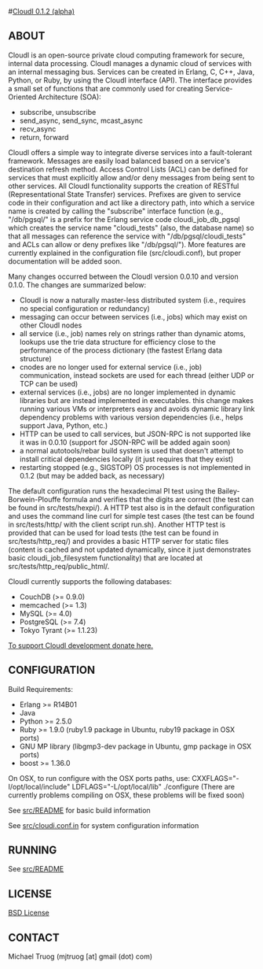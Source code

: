#[CloudI 0.1.2 (alpha)](http://cloudi.org)

## ABOUT

CloudI is an open-source private cloud computing framework for secure,
internal data processing.  CloudI manages a dynamic cloud of services with
an internal messaging bus.  Services can be created in Erlang, C, C++, Java,
Python, or Ruby, by using the CloudI interface (API).  The interface provides
a small set of functions that are commonly used for creating 
Service-Oriented Architecture (SOA):

* subscribe, unsubscribe
* send_async, send_sync, mcast_async
* recv_async
* return, forward

CloudI offers a simple way to integrate diverse services into a
fault-tolerant framework.  Messages are easily load balanced based on a
service's destination refresh method.  Access Control Lists (ACL) can be
defined for services that must explicitly allow and/or deny messages from
being sent to other services.  All CloudI functionality supports the creation
of RESTful (Representational State Transfer) services.  Prefixes are given
to service code in their configuration and act like a directory path,
into which a service name is created by calling the "subscribe" interface
function (e.g., "/db/pgsql/" is a prefix for the Erlang service code
cloudi_job_db_pgsql which creates the service name "cloudi_tests"
(also, the database name) so that all messages can reference the service with
"/db/pgsql/cloudi_tests" and ACLs can allow or deny prefixes like "/db/pgsql/").
More features are currently explained in the configuration file
(src/cloudi.conf), but proper documentation will be added soon.

Many changes occurred between the CloudI version 0.0.10 and version 0.1.0.
The changes are summarized below:

* CloudI is now a naturally master-less distributed system
  (i.e., requires no special configuration or redundancy)
* messaging can occur between services (i.e., jobs) which
  may exist on other CloudI nodes
* all service (i.e., job) names rely on strings rather than dynamic atoms,
  lookups use the trie data structure for efficiency close to the performance
  of the process dictionary (the fastest Erlang data structure)
* cnodes are no longer used for external service (i.e., job) communication,
  instead sockets are used for each thread (either UDP or TCP can be used)
* external services (i.e., jobs) are no longer implemented in dynamic libraries
  but are instead implemented in executables.  this change makes running various
  VMs or interpreters easy and avoids dynamic library link dependency problems
  with various version dependencies (i.e., helps support Java, Python, etc.)
* HTTP can be used to call services, but JSON-RPC is not supported like it was
  in 0.0.10 (support for JSON-RPC will be added again soon)
* a normal autotools/rebar build system is used that doesn't attempt to
  install critical dependencies locally (it just requires that they exist)
* restarting stopped (e.g., SIGSTOP) OS processes is not implemented in 
  0.1.2 (but may be added back, as necessary)

The default configuration runs the hexadecimal PI test using the
Bailey-Borwein-Plouffe formula and verifies that the digits are correct
(the test can be found in src/tests/hexpi/).  A HTTP test also is in the
default configuration and uses the command line curl for simple test cases
(the test can be found in src/tests/http/ with the client script run.sh).
Another HTTP test is provided that can be used for load tests
(the test can be found in src/tests/http_req/) and provides a basic
HTTP server for static files (content is cached and not updated dynamically,
since it just demonstrates basic cloudi_job_filesystem functionality) that are
located at src/tests/http_req/public_html/.

CloudI currently supports the following databases:

* CouchDB (>= 0.9.0)
* memcached (>= 1.3)
* MySQL (>= 4.0)
* PostgreSQL (>= 7.4)
* Tokyo Tyrant (>= 1.1.23)

[To support CloudI development donate here.](http://pledgie.com/campaigns/9269)

## CONFIGURATION

Build Requirements:

* Erlang >= R14B01
* Java
* Python >= 2.5.0
* Ruby >= 1.9.0 (ruby1.9 package in Ubuntu, ruby19 package in OSX ports)
* GNU MP library (libgmp3-dev package in Ubuntu, gmp package in OSX ports)
* boost >= 1.36.0 

On OSX, to run configure with the OSX ports paths, use:
CXXFLAGS="-I/opt/local/include" LDFLAGS="-L/opt/local/lib" ./configure
(There are currently problems compiling on OSX, these problems will be fixed soon)

See [src/README](https://github.com/okeuday/CloudI/tree/master/src#readme) for basic build information

See [src/cloudi.conf.in](https://github.com/okeuday/CloudI/blob/master/src/cloudi.conf.in) for system configuration information

## RUNNING

See [src/README](https://github.com/okeuday/CloudI/tree/master/src#readme)

## LICENSE

[BSD License](https://github.com/okeuday/CloudI/blob/master/src/LICENSE)

## CONTACT

Michael Truog (mjtruog [at] gmail (dot) com)

